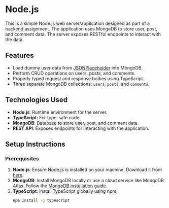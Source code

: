 # Node.js

This is a simple Node.js web server/application designed as part of a backend assignment. The application uses MongoDB to store user, post, and comment data. The server exposes RESTful endpoints to interact with the data.

## Features

- Load dummy user data from [JSONPlaceholder](https://jsonplaceholder.typicode.com/) into MongoDB.
- Perform CRUD operations on users, posts, and comments.
- Properly typed request and response bodies using TypeScript.
- Three separate MongoDB collections: `users`, `posts`, and `comments`.

## Technologies Used

- **Node.js**: Runtime environment for the server.
- **TypeScript**: For type-safe code.
- **MongoDB**: Database to store user, post, and comment data.
- **REST API**: Exposes endpoints for interacting with the application.

## Setup Instructions

### Prerequisites

1. **Node.js**: Ensure Node.js is installed on your machine. Download it from [here](https://nodejs.org/).
2. **MongoDB**: Install MongoDB locally or use a cloud service like MongoDB Atlas. Follow the [MongoDB installation guide](https://www.mongodb.com/docs/manual/installation/).
3. **TypeScript**: Install TypeScript globally using npm:
   ```bash
   npm install -g typescript
